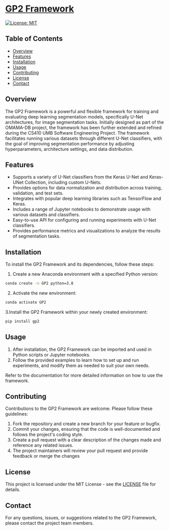 # [GP2 Framework](https://ryanzurrin.github.io/CS410-GP2/gp2/index.html)

[![License: MIT](https://img.shields.io/badge/License-MIT-yellow.svg)](https://opensource.org/licenses/MIT)

## Table of Contents
* [Overview](#overview)
* [Features](#features)
* [Installation](#installation)
* [Usage](#usage)
* [Contributing](#contributing)
* [License](#license)
* [Contact](#contact)

## Overview

The GP2 Framework is a powerful and flexible framework for training and evaluating deep 
learning segmentation models, specifically U-Net architectures, for image segmentation tasks. 
Initially designed as part of the OMAMA-DB project, the framework has been further extended 
and refined during the CS410 UMB Software Engineering Project. The framework facilitates 
running various datasets through different U-Net classifiers, with the goal of improving 
segmentation performance by adjusting hyperparameters, architecture settings, and data distribution.

## Features

* Supports a variety of U-Net classifiers from the Keras U-Net and Keras-UNet Collection, including custom U-Nets.
* Provides options for data normalization and distribution across training, validation, and test sets.
* Integrates with popular deep learning libraries such as TensorFlow and Keras.
* Includes a range of Jupyter notebooks to demonstrate usage with various datasets and classifiers.
* Easy-to-use API for configuring and running experiments with U-Net classifiers.
* Provides performance metrics and visualizations to analyze the results of segmentation tasks.


## Installation

To install the GP2 Framework and its dependencies, follow these steps:

1. Create a new Anaconda environment with a specified Python version:
```bash
conda create -n GP2 python=3.8
```
2. Activate the new environment:
```bash
conda activate GP2
```
3.Install the GP2 Framework within your newly created environment:
```bash
pip install gp2
```

## Usage
1. After installation, the GP2 Framework can be imported and used in Python scripts or Jupyter notebooks.
2. Follow the provided examples to learn how to set up and run experiments, and modify them as needed to suit your own needs.

Refer to the documentation for more detailed information on how to use the framework.

## Contributing

Contributions to the GP2 Framework are welcome. Please follow these guidelines:

1. Fork the repository and create a new branch for your feature or bugfix.
2. Commit your changes, ensuring that the code is well-documented and follows the project's coding style.
3. Create a pull request with a clear description of the changes made and reference any related issues.
4. The project maintainers will review your pull request and provide feedback or merge the changes

## License
This project is licensed under the MIT License - see the [LICENSE](LICENSE) file for details.

## Contact

For any questions, issues, or suggestions related to the GP2 Framework, please contact the project team members.
